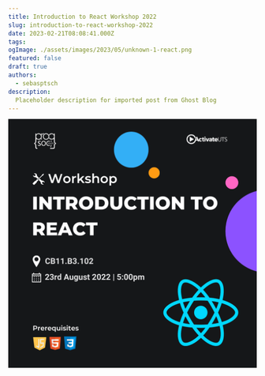 ```yaml
---
title: Introduction to React Workshop 2022
slug: introduction-to-react-workshop-2022
date: 2023-02-21T08:08:41.000Z
tags: 
ogImage: ./assets/images/2023/05/unknown-1-react.png
featured: false
draft: true
authors: 
  - sebasptsch
description:
  Placeholder description for imported post from Ghost Blog 
---
```

![Featured Image](./assets/images/2023/05/unknown-1-react.png)


